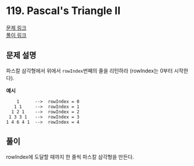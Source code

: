 # 119. Pascal's Triangle II
[문제 링크](https://leetcode.com/problems/pascals-triangle-ii/ )  
[풀이 링크](pascals-triangle-ii.py )  

## 문제 설명
파스칼 삼각형에서 위에서 `rowIndex`번째의 줄을 리턴하라 (rowIndex는 0부터 시작한다).  

**예시**
```
    1      -->  rowIndex = 0
   1 1     -->  rowIndex = 1
  1 2 1    -->  rowIndex = 2
 1 3 3 1   -->  rowIndex = 3
1 4 6 4 1  -->  rowIndex = 4
```

## 풀이
rowIndex에 도달할 때까지 한 줄씩 파스칼 삼각형을 만든다.  
